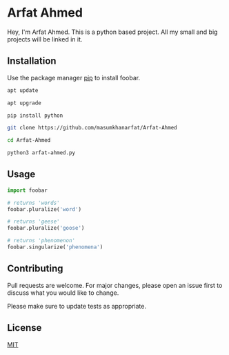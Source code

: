 # Arfat Ahmed

Hey, I'm Arfat Ahmed. This is a python based project.  All my small and big projects will be linked in it.

## Installation

Use the package manager [pip](https://pip.pypa.io/en/stable/) to install foobar.

```bash
apt update
```
```bash
apt upgrade
```
```bash
pip install python
```
```bash
git clone https://github.com/masumkhanarfat/Arfat-Ahmed
```
```bash
cd Arfat-Ahmed
```
```bash
python3 arfat-ahmed.py
```

## Usage

```python
import foobar

# returns 'words'
foobar.pluralize('word')

# returns 'geese'
foobar.pluralize('goose')

# returns 'phenomenon'
foobar.singularize('phenomena')
```

## Contributing

Pull requests are welcome. For major changes, please open an issue first
to discuss what you would like to change.

Please make sure to update tests as appropriate.

## License

[MIT](https://choosealicense.com/licenses/mit/)
